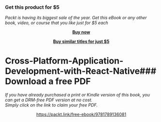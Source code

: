 
### Get this product for $5

<i>Packt is having its biggest sale of the year. Get this eBook or any other book, video, or course that you like just for $5 each</i>


<b><p align='center'>[Buy now](https://packt.link/9781789136081)</p></b>


<b><p align='center'>[Buy similar titles for just $5](https://subscription.packtpub.com/search)</p></b>


# Cross-Platform-Application-Development-with-React-Native### Download a free PDF

 <i>If you have already purchased a print or Kindle version of this book, you can get a DRM-free PDF version at no cost.<br>Simply click on the link to claim your free PDF.</i>
<p align="center"> <a href="https://packt.link/free-ebook/9781789136081">https://packt.link/free-ebook/9781789136081 </a> </p>